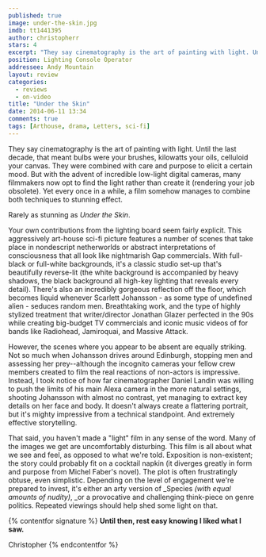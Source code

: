 ```yaml
---
published: true
image: under-the-skin.jpg
imdb: tt1441395
author: christopherr
stars: 4
excerpt: "They say cinematography is the art of painting with light. Until the last decade, that meant bulbs were your brushes, kilowatts your oils, celluloid your canvas."
position: Lighting Console Operator
addressee: Andy Mountain
layout: review
categories: 
  - reviews
  - on-video
title: "Under the Skin"
date: 2014-06-11 13:34
comments: true
tags: [Arthouse, drama, Letters, sci-fi]
---
```

They say cinematography is the art of painting with light. Until the last decade, that meant bulbs were your brushes, kilowatts your oils, celluloid your canvas. They were combined with care and purpose to elicit a certain mood. But with the advent of incredible low-light digital cameras, many filmmakers now opt to find the light rather than create it (rendering your job obsolete). Yet every once in a while, a film somehow manages to combine both techniques to stunning effect.

Rarely as stunning as _Under the Skin_. 

Your own contributions from the lighting board seem fairly explicit. This aggressively art-house sci-fi picture features a number of scenes that take place in nondescript netherworlds or abstract interpretations of consciousness that all look like nightmarish Gap commercials. With full-black or full-white backgrounds, it's a classic studio set-up that's beautifully reverse-lit (the white background is accompanied by heavy shadows, the black background all high-key lighting that reveals every detail). There's also an incredibly gorgeous reflection off the floor, which becomes liquid whenever Scarlett Johansson - as some type of undefined alien - seduces random men. Breathtaking work, and the type of highly stylized treatment that writer/director Jonathan Glazer perfected in the 90s while creating big-budget TV commercials and iconic music videos of for bands like Radiohead, Jamiroquai, and Massive Attack.

However, the scenes where you appear to be absent are equally striking. Not so much when Johansson drives around Edinburgh, stopping men and assessing her prey--although the incognito cameras your fellow crew members created to film the real reactions of non-actors is impressive. Instead, I took notice of how far cinematographer Daniel Landin was willing to push the limits of his main Alexa camera in the more natural settings, shooting Johansson with almost no contrast, yet managing to extract key details on her face and body. It doesn't always create a flattering portrait, but it's mighty impressive from a technical standpoint. And extremely effective storytelling.

That said, you haven't made a "light" film in any sense of the word. Many of the images we get are uncomfortably disturbing. This film is all about what we see and feel, as opposed to what we're told. Exposition is non-existent; the story could probably fit on a cocktail napkin (it diverges greatly in form and purpose from Michel Faber's novel). The plot is often frustratingly obtuse, even simplistic. Depending on the level of engagement we're prepared to invest, it's either an arty version of _Species _(with equal amounts of nudity)_, _or a provocative and challenging think-piece on genre politics. Repeated viewings should help shed some light on that.

{% contentfor signature %}
**Until then, rest easy knowing I liked what I saw.**

Christopher
{% endcontentfor %}